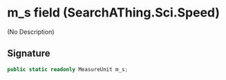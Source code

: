 # m_s field (SearchAThing.Sci.Speed)
(No Description)

## Signature
```csharp
public static readonly MeasureUnit m_s;
```
